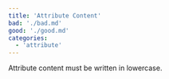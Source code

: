 ```yaml
---
title: 'Attribute Content'
bad: './bad.md'
good: './good.md'
categories:
  - 'attribute'
---
```


Attribute content must be written in lowercase.
